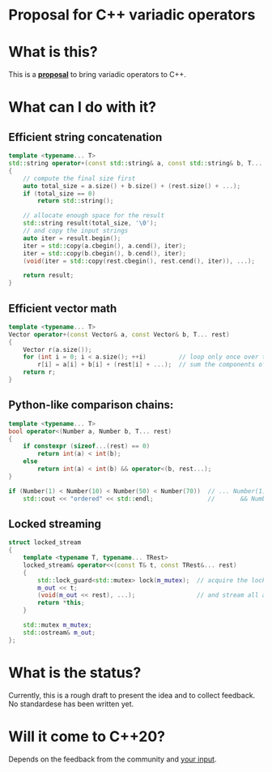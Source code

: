 # Proposal for C++ variadic operators

# What is this?

This is a [**proposal**](https://github.com/ombre5733/cpp_variadic_operators_proposal/blob/master/proposal.md)
to bring variadic operators to C++.

# What can I do with it?

## Efficient string concatenation

```cpp
template <typename... T>
std::string operator+(const std::string& a, const std::string& b, T... rest)
{
    // compute the final size first
    auto total_size = a.size() + b.size() + (rest.size() + ...);
    if (total_size == 0)
        return std::string();

    // allocate enough space for the result
    std::string result(total_size, '\0');
    // and copy the input strings
    auto iter = result.begin();
    iter = std::copy(a.cbegin(), a.cend(), iter);
    iter = std::copy(b.cbegin(), b.cend(), iter);
    (void(iter = std::copy(rest.cbegin(), rest.cend(), iter)), ...);

    return result;
}
```

## Efficient vector math

```cpp
template <typename... T>
Vector operator+(const Vector& a, const Vector& b, T... rest)
{
    Vector r(a.size());
    for (int i = 0; i < a.size(); ++i)         // loop only once over the elements
        r[i] = a[i] + b[i] + (rest[i] + ...);  // sum the components of all vectors
    return r;
}
```

## Python-like comparison chains:

```cpp
template <typename... T>
bool operator<(Number a, Number b, T... rest)
{
    if constexpr (sizeof...(rest) == 0)
        return int(a) < int(b);
    else
        return int(a) < int(b) && operator<(b, rest...);
}

if (Number(1) < Number(10) < Number(50) < Number(70))  // ... Number(1) < Number(10) && Number(10) < Number(50)
    std::cout << "ordered" << std::endl;               //       && Number(50) < Number(70)
```

## Locked streaming

```cpp
struct locked_stream
{
    template <typename T, typename... TRest>
    locked_stream& operator<<(const T& t, const TRest&... rest)
    {
        std::lock_guard<std::mutex> lock(m_mutex);  // acquire the lock once
        m_out << t;
        (void(m_out << rest), ...);                 // and stream all arguments
        return *this;
    }

    std::mutex m_mutex;
    std::ostream& m_out;
};
```

# What is the status?

Currently, this is a rough draft to present the idea and to collect feedback. No standardese has been written yet.

# Will it come to C++20?

Depends on the feedback from the community and [your input](https://github.com/ombre5733/cpp_variadic_operators_proposal/issues/new).

